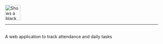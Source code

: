 <!-- # $\text{\color{red}DailyTrack}$ -->
<!-- ${\textsf{\color{red}D}}$ aily ${\color{red}T}$ rack -->
<picture>
      <source media="(prefers-color-scheme: dark)" height="50" srcset="./src/assets/logo/DailyTrack_dark.svg">
      <source media="(prefers-color-scheme: light)" height="50" srcset="./src/assets/logo/DailyTrack_light.svg">
      <img alt="Shows a black logo in light color mode and a white one in dark color mode.">
</picture>
<hr>
<br>
A web application to track attendance and daily tasks